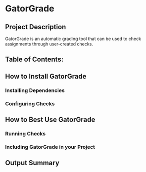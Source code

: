 # GatorGrade

## Project Description

GatorGrade is an automatic grading tool that can be used to check assignments through user-created checks. 

## Table of Contents:

## How to Install GatorGrade

### Installing Dependencies

### Configuring Checks

## How to Best Use GatorGrade

### Running Checks

### Including GatorGrade in your Project

## Output Summary
